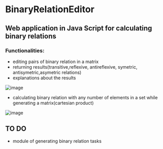 # BinaryRelationEditor

## Web application in Java Script for calculating binary relations
### Functionalities:
- editing pairs of binary relation in a matrix
- returning results(transitive,reflexive, antireflexive, symetric, antisymetric,asymetric relations)
- explanations about the results

![image](https://github.com/user-attachments/assets/ec1a04a3-1ddc-4b5a-8e4c-10de0fb34ebc)

- calculating binary relation with any number of elements in a set while generating a matrix(cartesian product)

![image](https://github.com/user-attachments/assets/26535ec1-e637-4b52-b44c-0f3a059c3e79)


## TO DO
-  module of generating binary relation tasks



